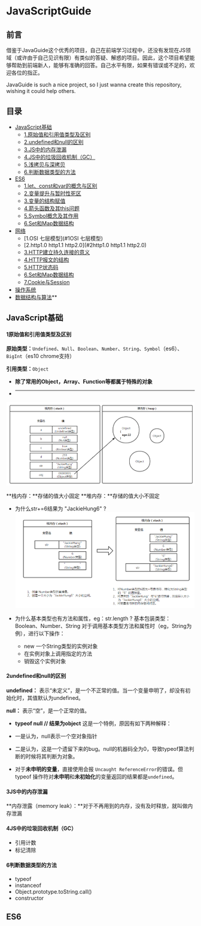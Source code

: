 # JavaScriptGuide
## 前言
借鉴于JavaGuide这个优秀的项目，自己在前端学习过程中，还没有发现在JS领域（或许由于自己见识有限）有类似的答疑、解惑的项目。因此，这个项目希望能够帮助到前端新人，能够有准确的回答。自己水平有限，如果有错误或不足的，欢迎各位的指正。

JavaGuide is such a nice project, so I just wanna create this repository, wishing it could help others.

## 目录

- [JavaScript基础](#javascript基础)
     - [1.原始值和引用值类型及区别](#1原始值和引用值类型及区别)
     - [2.undefined和null的区别](#2undefined和null的区别)
     - [3.JS中的内存泄漏](#3内存泄漏)
     - [4.JS中的垃圾回收机制（GC）](#4JS中的垃圾回收机制（GC）)
     - [5.浅拷贝与深拷贝](#5浅拷贝与深拷贝)
     - [6.判断数据类型的方法](#6判断数据类型的方法)
- [ES6](#es6)
     - [1.let、const和var的概念与区别](#1let、const和var的概念与区别)
     - [2.变量提升与暂时性死区](#2变量提升与暂时性死区)
     - [3.变量的结构赋值](#3变量的结构赋值)
     - [4.箭头函数及其this问题](#4箭头函数及其this问题)
     - [5.Symbol概念及其作用](#5Symbol概念及其作用)
     - [6.Set和Map数据结构](#6Set和Map数据结构)
- [网络](#网络)
     - [1.OSI 七层模型](#1OSI 七层模型)
     - [2.http1.0 http1.1 http2.0](#2http1.0 http1.1 http2.0)
     - [3.HTTP建立持久连接的意义](#3HTTP建立持久连接的意义)
     - [4.HTTP报文的结构](#4HTTP报文的结构)
     - [5.HTTP状态码](#5HTTP状态码)
     - [6.Set和Map数据结构](#6Set和Map数据结构)
     - [7.Cookie与Session](#7Cookie与Session) 
- [操作系统](#操作系统)
- [数据结构与算法](#数据结构与算法)**


## JavaScript基础

#### 1原始值和引用值类型及区别

**原始类型：**`Undefined`、`Null`、`Boolean`、`Number`、`String`、`Symbol`（es6）、`BigInt`（es10 chrome支持）


**引用类型：**`Object`

- **除了常用的Object，Array、Function等都属于特殊的对象**
- ** **

![Alt text](https://github.com/Jackie-Hung/JavaScriptGuide/blob/master/pictures/1593091870011.png)

**栈内存：**存储的值大小固定
**堆内存：**存储的值大小不固定
- 为什么str+=6结果为 "JackieHung6" ?
![Alt text](https://github.com/Jackie-Hung/JavaScriptGuide/blob/master/pictures/1593094167516.png)

- 为什么基本类型也有方法和属性，eg：str.length ?
基本包装类型：Boolean、Number、String
对于调用基本类型方法和属性时（eg，String为例），进行以下操作：
	- new 一个String类型的实例对象
	- 在实例对象上调用指定的方法
	- 销毁这个实例对象

#### 2undefined和null的区别

**undefined：**
表示“未定义”，是一个不正常的值。当一个变量申明了，却没有初始化时，其值默认为undefined。

**null：**
表示“空”，是一个正常的值。

- **typeof null  // 结果为object** 这是一个特例，原因有如下两种解释：
 - 一是认为，null表示一个空对象指针
 - 二是认为，这是一个遗留下来的bug。null的机器码全为0，导致typeof算法判断的时候将其判断为对象。

-  对于**未申明的变量**，直接使用会报 `Uncaught ReferenceError`的错误。但typeof 操作符对**未申明**和**未初始化**的变量返回的结果都是`undefined`。
#### 3JS中的内存泄漏
**内存泄露（memory leak）：**对于不再用到的内存，没有及时释放，就叫做内存泄漏

#### 4JS中的垃圾回收机制（GC）

- 引用计数
- 标记清除


#### 6判断数据类型的方法
- typeof
- instanceof
- Object.prototype.toString.call()
- constructor

## ES6
